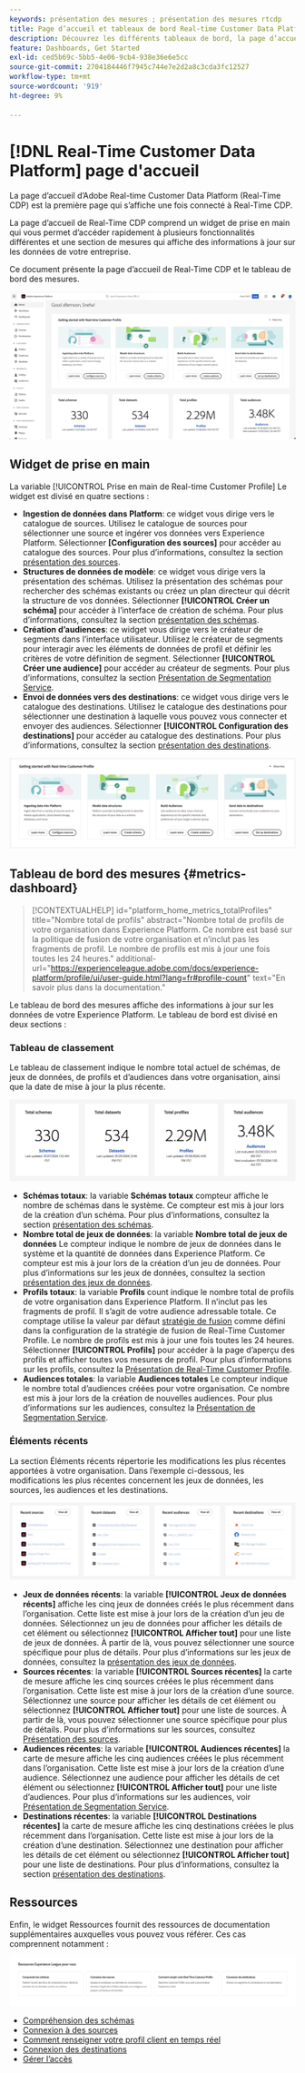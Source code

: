 ```yaml
---
keywords: présentation des mesures ; présentation des mesures rtcdp
title: Page d’accueil et tableaux de bord Real-time Customer Data Platform
description: Découvrez les différents tableaux de bord, la page d’accueil et la première expérience client d’Adobe Real-Time CDP.
feature: Dashboards, Get Started
exl-id: ced5b69c-5bb5-4e06-9cb4-938e36e6e5cc
source-git-commit: 2704184446f7945c744e7e2d2a8c3cda3fc12527
workflow-type: tm+mt
source-wordcount: '919'
ht-degree: 9%

---
```


# [!DNL Real-Time Customer Data Platform] page d&#39;accueil

La page d’accueil d’Adobe Real-time Customer Data Platform (Real-Time CDP) est la première page qui s’affiche une fois connecté à Real-Time CDP.

La page d’accueil de Real-Time CDP comprend un widget de prise en main qui vous permet d’accéder rapidement à plusieurs fonctionnalités différentes et une section de mesures qui affiche des informations à jour sur les données de votre entreprise.

Ce document présente la page d’accueil de Real-Time CDP et le tableau de bord des mesures.

![Page d’accueil de l’interface utilisateur de Platform.](assets/platform-home/home.png)

## Widget de prise en main

La variable [!UICONTROL Prise en main de Real-time Customer Profile] Le widget est divisé en quatre sections :

* **Ingestion de données dans Platform**: ce widget vous dirige vers le catalogue de sources. Utilisez le catalogue de sources pour sélectionner une source et ingérer vos données vers Experience Platform. Sélectionner **[Configuration des sources]** pour accéder au catalogue des sources. Pour plus d’informations, consultez la section [présentation des sources](../sources/home.md).
* **Structures de données de modèle**: ce widget vous dirige vers la présentation des schémas. Utilisez la présentation des schémas pour rechercher des schémas existants ou créez un plan directeur qui décrit la structure de vos données. Sélectionner **[!UICONTROL Créer un schéma]** pour accéder à l’interface de création de schéma. Pour plus d’informations, consultez la section [présentation des schémas](../xdm/home.md).
* **Création d’audiences**: ce widget vous dirige vers le créateur de segments dans l’interface utilisateur. Utilisez le créateur de segments pour interagir avec les éléments de données de profil et définir les critères de votre définition de segment. Sélectionner **[!UICONTROL Créer une audience]** pour accéder au créateur de segments. Pour plus d’informations, consultez la section [Présentation de Segmentation Service](../segmentation/home.md).
* **Envoi de données vers des destinations**: ce widget vous dirige vers le catalogue des destinations. Utilisez le catalogue des destinations pour sélectionner une destination à laquelle vous pouvez vous connecter et envoyer des audiences. Sélectionner **[!UICONTROL Configuration des destinations]** pour accéder au catalogue des destinations. Pour plus d’informations, consultez la section [présentation des destinations](../destinations/home.md).

![Page d’accueil de l’interface utilisateur de Platform affichant le widget de prise en main](assets/platform-home/getting-started-widget.png)

## Tableau de bord des mesures {#metrics-dashboard}

>[!CONTEXTUALHELP]
>id="platform_home_metrics_totalProfiles"
>title="Nombre total de profils"
>abstract="Nombre total de profils de votre organisation dans Experience Platform. Ce nombre est basé sur la politique de fusion de votre organisation et n’inclut pas les fragments de profil. Le nombre de profils est mis à jour une fois toutes les 24 heures."
>additional-url="https://experienceleague.adobe.com/docs/experience-platform/profile/ui/user-guide.html?lang=fr#profile-count" text="En savoir plus dans la documentation."

Le tableau de bord des mesures affiche des informations à jour sur les données de votre Experience Platform. Le tableau de bord est divisé en deux sections :

### Tableau de classement

Le tableau de classement indique le nombre total actuel de schémas, de jeux de données, de profils et d’audiences dans votre organisation, ainsi que la date de mise à jour la plus récente.

![La section du tableau de classement de la page d’accueil de l’interface utilisateur de Platform.](assets/platform-home/leaderboard.png)

* **Schémas totaux**: la variable **Schémas totaux** compteur affiche le nombre de schémas dans le système. Ce compteur est mis à jour lors de la création d’un schéma. Pour plus d’informations, consultez la section [présentation des schémas](../xdm/home.md).
* **Nombre total de jeux de données**: la variable **Nombre total de jeux de données** Le compteur indique le nombre de jeux de données dans le système et la quantité de données dans Experience Platform. Ce compteur est mis à jour lors de la création d’un jeu de données. Pour plus d’informations sur les jeux de données, consultez la section [présentation des jeux de données](../catalog/datasets/overview.md).
* **Profils totaux**: la variable **Profils** count indique le nombre total de profils de votre organisation dans Experience Platform. Il n’inclut pas les fragments de profil. Il s’agit de votre audience adressable totale. Ce comptage utilise la valeur par défaut [stratégie de fusion](profile/merge-policies.md) comme défini dans la configuration de la stratégie de fusion de Real-Time Customer Profile. Le nombre de profils est mis à jour une fois toutes les 24 heures. Sélectionner **[!UICONTROL Profils]** pour accéder à la page d’aperçu des profils et afficher toutes vos mesures de profil. Pour plus d’informations sur les profils, consultez la [Présentation de Real-Time Customer Profile](../profile/home.md).
* **Audiences totales**: la variable **Audiences totales** Le compteur indique le nombre total d’audiences créées pour votre organisation. Ce nombre est mis à jour lors de la création de nouvelles audiences. Pour plus d’informations sur les audiences, consultez la [Présentation de Segmentation Service](../segmentation/home.md).

### Éléments récents

La section Éléments récents répertorie les modifications les plus récentes apportées à votre organisation. Dans l’exemple ci-dessous, les modifications les plus récentes concernent les jeux de données, les sources, les audiences et les destinations.

![Section des éléments récents de la page d’accueil de l’interface utilisateur de Platform.](assets/platform-home/recent-items.png)

* **Jeux de données récents**: la variable **[!UICONTROL Jeux de données récents]** affiche les cinq jeux de données créés le plus récemment dans l’organisation. Cette liste est mise à jour lors de la création d’un jeu de données. Sélectionnez un jeu de données pour afficher les détails de cet élément ou sélectionnez **[!UICONTROL Afficher tout]** pour une liste de jeux de données. À partir de là, vous pouvez sélectionner une source spécifique pour plus de détails. Pour plus d’informations sur les jeux de données, consultez la [présentation des jeux de données](../catalog/datasets/overview.md).
* **Sources récentes**: la variable **[!UICONTROL Sources récentes]** la carte de mesure affiche les cinq sources créées le plus récemment dans l’organisation. Cette liste est mise à jour lors de la création d’une source. Sélectionnez une source pour afficher les détails de cet élément ou sélectionnez **[!UICONTROL Afficher tout]** pour une liste de sources. À partir de là, vous pouvez sélectionner une source spécifique pour plus de détails. Pour plus d’informations sur les sources, consultez [Présentation des sources](../sources/home.md).
* **Audiences récentes**: la variable **[!UICONTROL Audiences récentes]** la carte de mesure affiche les cinq audiences créées le plus récemment dans l’organisation. Cette liste est mise à jour lors de la création d’une audience. Sélectionnez une audience pour afficher les détails de cet élément ou sélectionnez **[!UICONTROL Afficher tout]** pour une liste d’audiences. Pour plus d’informations sur les audiences, voir [Présentation de Segmentation Service](../segmentation/home.md).
* **Destinations récentes**: la variable **[!UICONTROL Destinations récentes]** la carte de mesure affiche les cinq destinations créées le plus récemment dans l’organisation. Cette liste est mise à jour lors de la création d’une destination. Sélectionnez une destination pour afficher les détails de cet élément ou sélectionnez **[!UICONTROL Afficher tout]** pour une liste de destinations. Pour plus d’informations, consultez la section [présentation des destinations](../destinations/home.md).

## Ressources

Enfin, le widget Ressources fournit des ressources de documentation supplémentaires auxquelles vous pouvez vous référer. Ces cas comprennent notamment :

![La section Ressources de la page d’accueil de l’interface utilisateur de Platform.](assets/platform-home/resources.png)

* [Compréhension des schémas](../xdm/schema/composition.md)
* [Connexion à des sources](../sources/home.md)
* [Comment renseigner votre profil client en temps réel](../profile/home.md)
* [Connexion des destinations](../destinations/home.md)
* [Gérer l’accès](../access-control/abac/overview.md)

<!-- ### Successful profile records

In the leaderboard **[!UICONTROL Successful profile records]** shows the total number of records that have been successfully processed into the profile.

There is also a metric card that shows the percentage of successful records. Select **[!UICONTROL View datasets]** to see more details about the profile records. Hover over the colored area of the graph to see additional details:

![image](assets/home-profilerecords-details.PNG)

The number of successful profile records is updated hourly. 

For more information about profiles, see [A unified view of your customer in Real-Time CDP](profile/profile-overview.md).

### Total profile records

The **[!UICONTROL Total profile records]** metric card shows the total number of data records enabled to feed into the profiles, and the percentage that are successful, updated once per day. This does not include all data in the data lake, because some data might not be enabled to feed into the profiles.

 Hover over the colored area of the graph to see additional details about the successful profiles:

![image](assets/home-profile-details.PNG)

Select **[!UICONTROL View profiles]** to see more details about the profile records.

For more information about profiles, see [A unified view of your customer in Real-Time CDP](profile/profile-overview.md).

For more information about viewing a specific profile, see [Profile viewer](profile/profile-viewer.md).

### Failed profile records

In the leaderboard, **[!UICONTROL Failed profile records]** counts the number of records that failed to process into the profile.

The **[!UICONTROL Failed profile records]** metric card shows this count, and includes a graphical representation that helps you see how failures have trended during the time shown below the graphic. This chart is updated hourly. Select **[!UICONTROL View datasets]** to see more details about the profile records.

The number of failed profile records is updated hourly. -->
